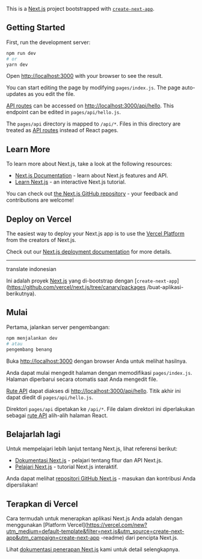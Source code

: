 This is a [Next.js](https://nextjs.org/) project bootstrapped with [`create-next-app`](https://github.com/vercel/next.js/tree/canary/packages/create-next-app).

## Getting Started

First, run the development server:

```bash
npm run dev
# or
yarn dev
```

Open [http://localhost:3000](http://localhost:3000) with your browser to see the result.

You can start editing the page by modifying `pages/index.js`. The page auto-updates as you edit the file.

[API routes](https://nextjs.org/docs/api-routes/introduction) can be accessed on [http://localhost:3000/api/hello](http://localhost:3000/api/hello). This endpoint can be edited in `pages/api/hello.js`.

The `pages/api` directory is mapped to `/api/*`. Files in this directory are treated as [API routes](https://nextjs.org/docs/api-routes/introduction) instead of React pages.

## Learn More

To learn more about Next.js, take a look at the following resources:

- [Next.js Documentation](https://nextjs.org/docs) - learn about Next.js features and API.
- [Learn Next.js](https://nextjs.org/learn) - an interactive Next.js tutorial.

You can check out [the Next.js GitHub repository](https://github.com/vercel/next.js/) - your feedback and contributions are welcome!

## Deploy on Vercel

The easiest way to deploy your Next.js app is to use the [Vercel Platform](https://vercel.com/new?utm_medium=default-template&filter=next.js&utm_source=create-next-app&utm_campaign=create-next-app-readme) from the creators of Next.js.

Check out our [Next.js deployment documentation](https://nextjs.org/docs/deployment) for more details.

---------------------------------
translate indonesian 

Ini adalah proyek [Next.js](https://nextjs.org/) yang di-bootstrap dengan [`create-next-app`](https://github.com/vercel/next.js/tree/canary/packages /buat-aplikasi-berikutnya).

## Mulai

Pertama, jalankan server pengembangan:

```bash
npm menjalankan dev
# atau
pengembang benang
```

Buka [http://localhost:3000](http://localhost:3000) dengan browser Anda untuk melihat hasilnya.

Anda dapat mulai mengedit halaman dengan memodifikasi `pages/index.js`. Halaman diperbarui secara otomatis saat Anda mengedit file.

[Rute API](https://nextjs.org/docs/api-routes/introduction) dapat diakses di [http://localhost:3000/api/hello](http://localhost:3000/api/hello ). Titik akhir ini dapat diedit di `pages/api/hello.js`.

Direktori `pages/api` dipetakan ke `/api/*`. File dalam direktori ini diperlakukan sebagai [rute API](https://nextjs.org/docs/api-routes/introduction) alih-alih halaman React.

## Belajarlah lagi

Untuk mempelajari lebih lanjut tentang Next.js, lihat referensi berikut:

- [Dokumentasi Next.js](https://nextjs.org/docs) - pelajari tentang fitur dan API Next.js.
- [Pelajari Next.js](https://nextjs.org/learn) - tutorial Next.js interaktif.

Anda dapat melihat [repositori GitHub Next.js](https://github.com/vercel/next.js/) - masukan dan kontribusi Anda dipersilakan!

## Terapkan di Vercel

Cara termudah untuk menerapkan aplikasi Next.js Anda adalah dengan menggunakan [Platform Vercel](https://vercel.com/new?utm_medium=default-template&filter=next.js&utm_source=create-next-app&utm_campaign=create-next-app -readme) dari pencipta Next.js.

Lihat [dokumentasi penerapan Next.js](https://nextjs.org/docs/deployment) kami untuk detail selengkapnya.
